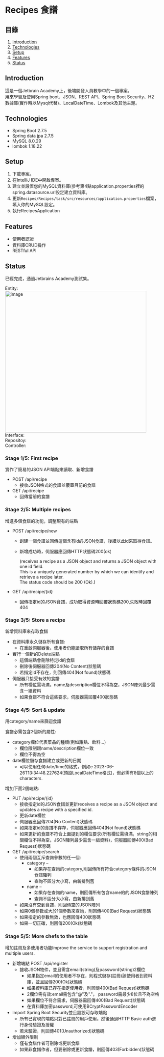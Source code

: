 # Recipes 食譜

## 目錄
1. [Introduction](#introduction)
2. [Technologies](#technologies)
3. [Setup](#setup)
4. [Features](#features)
5. [Status](#status)

## Introduction
這是一個Jetbrain Academy上，後端開發人員教學中的一個專案。  
用來學習及使用Spring boot、JSON、REST API、Spring Boot Security、H2 數據庫(實作時以Mysql代替)、LocalDateTime、Lombok及其他主題。


## Technologies
* Spring Boot      2.7.5
* Spring data jpa  2.7.5
* MySQL            8.0.29
* lombok           1.18.22

## Setup

1. 下載專案。
2. 在IntelliJ IDE中開啟專案。
3. 建立並設置您的MySQL資料庫(參考第4點application.properties裡的spring.datasource.url設定建立資料庫。
4. 更新`Recipes/Recipes/task/src/resources/application.properties`檔案，填入你的MySQL設定。
5. 執行RecipesApplication

## Features
* 使用者認證
* 資料庫CRUD操作
* RESTful API

## Status
已經完成，通過Jetbrains Academy測試集。

Entity:  
<img width="461" alt="image" src="https://github.com/Loren-Cheng/Recipes/assets/73529790/601e6c15-f957-4a2a-9ec4-2532460bb300">  
Interface:  
Repositoy:  
Controller:  


### Stage 1/5: First recipe  
實作了簡易的JSON API端點來讀取、新增食譜  
* POST /api/recipe  
  * 接收JSON格式的食譜並覆蓋目前的食譜  
* GET /api/recipe  
  * 回傳當前的食譜  
  
  
### Stage 2/5: Multiple recipes  
增進多個食譜的功能，調整現有的端點  
* POST /api/recipe/new 
  * 創建一個食譜並回傳這個含有id的JSON食譜，後續以此id來取得食譜。    
  * 新增成功時，伺服器應回傳HTTP狀態碼200(ok)  
  
    (receives a recipe as a JSON object and returns a JSON object with one id field.  
    This is a uniquely generated number by which we can identify and retrieve a recipe later.  
    The status code should be 200 (Ok).)  
  
* GET /api/recipe/{id}  
  * 回傳指定id的JSON食譜，成功取得資源時回覆狀態碼200,失敗時回覆404  
    
  
  
### Stage 3/5: Store a recipe
新增資料庫來存取食譜
* 在資料庫永久儲存所有食譜: 
    * 在重啟伺服器後，使用者仍能讀取所有儲存的食譜
* 實行一個新的Delete端點
  * 這個端點會刪除特定id的食譜
  * 刪除後伺服器回傳204(No Content)狀態碼
  * 若指定id不存在，則回傳404(Not found)狀態碼 
* 伺服器只接受有效的食譜
  * 所有欄位需填滿，name及description欄位不得為空，JSON陣列最少需含一組資料
  * 如果食譜不符合這些要求，伺服器需回覆400狀態碼  


### Stage 4/5: Sort & update
用category/name來篩迴食譜 
  
食譜必需包含2個新的屬性:  
* category欄位代表菜品的種類(例如甜點、飲料…)
  * 欄位限制跟name/description欄位一致  
  * 欄位不得為空  
* date欄位儲存食譜建立或更新的日期  
  * 可以使用任何date/time的格式，例如e 2023-06-26T13:34:48.227624(預設LocalDateTime格式)，但必需有8個以上的characters.   

增加下面2個端點:

* PUT /api/recipe/{id}  
    * 接收指定id的JSON食譜並更新receives a recipe as a JSON object and updates a recipe with a specified id.  
    * 更新date欄位   
    * 伺服器應回傳204(No Content)狀態碼  
    * 如果指定id的食譜不存存，伺服器應回傳404(Not found)狀態碼  
    * 如果更新的食譜不符合上面提到的欄位要求(所有欄位需填滿，string的相關欄位不得為空，JSON陣列最少需含一組資料)，伺服器回傳400(Bad Request)狀態碼  
* GET /api/recipe/search  
    * 使用兩個互斥查詢參數的任一個:  
       * category –  
          * 如果存在查詢的category,則回傳所有符合category條件的JSON食譜陣列  
          * 查詢不區分大小寫，由新排到舊  
       * name –  
         * 如果存在查詢的name，則回傳所有包含name的的JSON食譜陣列  
         * 查詢不區分大小寫，由新排到舊  
    * 如果沒有查到食譜，則回傳空的JSON陣列
    * 如果0個參數或大於1個參數來查詢，則回傳400(Bad Request)狀態碼  
    * 如果指定的參數無效，也應回傳400狀態碼
    * 如果一切正確，則回傳200(Ok)狀態碼  


### Stage 5/5: More chefs to the table
增加註冊及多使用者功能Improve the service to support registration and multiple users.  
* 新增端點 POST /api/register  
  * 接收JSON物件，並且需含email(string)及password(string)2欄位  
    * 如果指定email的使用者不存在，則程式儲存(註冊)該使用者到資料庫，並且回傳200(Ok)狀態碼  
    * 如果資料庫已存在指定使用者，則回傳400(Bad Request)狀態碼  
    * 2欄位需有效:email需包含"@"及"."， password需最少8位且不為空格  
    * 如果欄位不符合需求，伺服器需回傳400(Bad Request)狀態碼  
    * 在資料庫加密password,可使用BCryptPasswordEncoder  
* Import Spring Boot Security並且設設可存取端點  
  * 所有已實現的端點只對已註冊的用戶使用，然後通過HTTP Basic auth進行身份驗證及授權
  * 若未驗證，則回傳401(Unauthorized)狀態碼  
* 增加額外限制  
  * 僅有食譜作者可刪除或更新食譜  
  * 如果非食譜作者，但要刪除或更新食譜，則回傳403(Forbidden)狀態碼   
